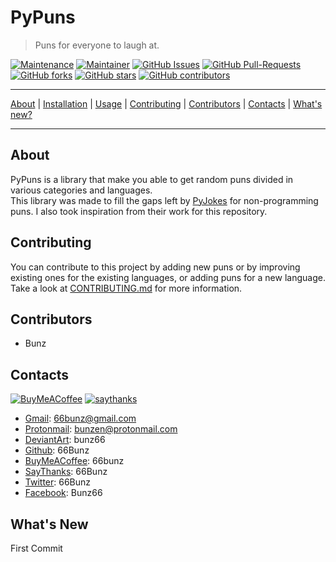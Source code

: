 # PyPuns

> Puns for everyone to laugh at.


[![Maintenance](https://img.shields.io/badge/Maintained%3F-yes-green.svg)](https://github.com/PyPuns/PyPuns/graphs/commit-activity)
[![Maintainer](https://img.shields.io/badge/Maintainer-Bunz-magenta)](https://github.com/66Bunz)
[![GitHub Issues](https://img.shields.io/github/issues/PyPuns/PyPuns.svg)](https://github.com/PyPuns/PyPuns/issues)
[![GitHub Pull-Requests](https://img.shields.io/github/issues-pr/PyPuns/PyPuns.svg)](https://github.com/PyPuns/PyPuns/pulls)
[![GitHub forks](https://badgen.net/github/forks/PyPuns/PyPuns/)](https://GitHub.com/PyPuns/PyPuns/network/)
[![GitHub stars](https://badgen.net/github/stars/PyPuns/PyPuns)](https://GitHub.com/PyPuns/PyPuns/stargazers/)
[![GitHub contributors](https://img.shields.io/github/contributors/PyPuns/PyPuns.svg)](https://GitHub.com/PyPuns/PyPuns/graphs/contributors/)


---


[About](#about) | [Installation](#installation) | [Usage](#usage) | [Contributing](#contributing) | [Contributors](#contributors) | [Contacts](#contacts) | [What's new?](#whats-new)


---


## About

PyPuns is a library that make you able to get random puns divided in various categories and languages.  
This library was made to fill the gaps left by [PyJokes][pyjokes] for non-programming puns. 
I also took inspiration from their work for this repository.


## Contributing

You can contribute to this project by adding new puns or by improving existing ones for the existing languages, or adding puns for a new language. Take a look at [CONTRIBUTING.md][contributing] for more information.


## Contributors

- Bunz


## Contacts

[![BuyMeACoffee](https://img.shields.io/badge/Buy%20Me%20a%20Coffee-ffdd00?style=for-the-badge&logo=buy-me-a-coffee&logoColor=black)](https://www.buymeacoffee.com/66bunz)
[![saythanks](https://img.shields.io/badge/say-thanks-magenta?style=for-the-badge)](https://saythanks.io/to/kennethreitz)

- [Gmail][gmail]: 66bunz@gmail.com
- [Protonmail][protonmail]: bunzen@protonmail.com
- [DeviantArt][deviantart]: bunz66
- [Github][github]: 66Bunz
- [BuyMeACoffee][buymeacoffee]: 66bunz
- [SayThanks][saythanks]: 66Bunz
- [Twitter][twitter]: 66Bunz
- [Facebook][facebook]: Bunz66


## What's New

First Commit


[pyjokes]: https://pypi.org/project/pyjokes/
[contributing]: https://github.com/PyPuns/PyPuns/blob/main/CONTRIBUTING.md
[gmail]: mailto:66bunz@gmail.com
[protonmail]: mailto:bunzen@protonmail.com
[deviantart]: https://www.deviantart.com/bunz66
[github]: https://github.com/66Bunz
[buymeacoffee]: https://www.buymeacoffee.com/66bunz
[saythanks]: https://saythanks.io/to/66Bunz
[twitter]: https://twitter.com/66Bunz
[facebook]: https://www.facebook.com/Bunz66
